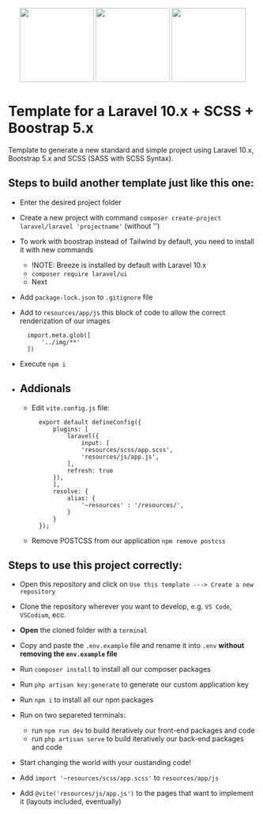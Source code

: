 <p align="center">
<a href="https://getbootstrap.com" target="_blank"><img src="https://miro.medium.com/v2/resize:fit:400/1*onZhQJU7A3ab6V1sHfMRkQ.jpeg" height="150"></a>
    <a href="https://laravel.com" target="_blank"><img src="https://raw.githubusercontent.com/laravel/art/master/logo-lockup/5%20SVG/2%20CMYK/1%20Full%20Color/laravel-logolockup-cmyk-red.svg" height="150"></a>
<a href="https://laravel.com" target="_blank"><img src="https://upload.wikimedia.org/wikipedia/commons/thumb/9/96/Sass_Logo_Color.svg/1200px-Sass_Logo_Color.svg.png" height="150"></a>

</p>

# Template for a Laravel 10.x + SCSS + Boostrap 5.x
Template to generate a new standard and simple project using Laravel 10.x, Bootstrap 5.x and SCSS (SASS with SCSS Syntax).

## Steps to build another template just like this one:
- Enter the desired project folder 
- Create a new project with command `composer create-project laravel/laravel 'projectname'` (without '')
- To work with boostrap instead of Tailwind by default, you need to install it with new commands
    - !NOTE: Breeze is installed by default with Laravel 10.x
    - `composer require laravel/ui`
    - Next 
- Add `package-lock.json` to `.gitignore` file
- Add to `resources/app/js` this block of code to allow the correct renderization of our images

        import.meta.glob([
            '../img/**'
        ])

- Execute `npm i`
- ## Addionals
    - Edit `vite.config.js` file:

            export default defineConfig({
                plugins: [
                    laravel({
                        input: [
                        'resources/scss/app.scss',
                        'resources/js/app.js',
                    ],
                    refresh: true
                }),
                ],
                resolve: {
                    alias: {
                        '~resources' : '/resources/',
                    }
                }
            });
    - Remove POSTCSS from our application `npm remove postcss`

## Steps to use this project correctly:
- Open this repository and click on  `Use this template ---> Create a new repository`
- Clone the repository wherever you want to develop, e.g. `VS Code`, `VSCodium`, ecc.
- **Open** the cloned folder with a `terminal`
- Copy and paste the `.env.example` file and rename it into `.env` **without removing the `env.example` file**
- Run `composer install` to install all our composer packages
- Run `php artisan key:generate` to generate our custom application key
- Run `npm i` to install all our npm packages
- Run on two separeted terminals:
    - run `npm run dev` to build iteratively our front-end packages and code
    - run `php artisan serve` to build iteratively our back-end packages and code
- Start changing the world with your oustanding code!












- Add `import '~resources/scss/app.scss'` to `resources/app/js`
- Add `@vite('resources/js/app.js')` to the pages that want to implement it (layouts included, eventually)

